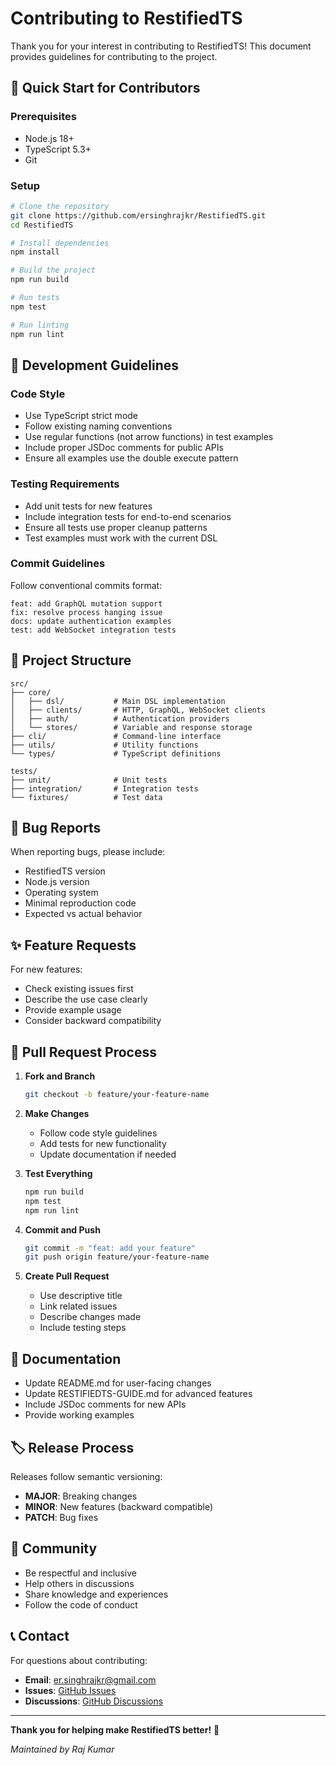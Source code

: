 # Contributing to RestifiedTS

Thank you for your interest in contributing to RestifiedTS! This document provides guidelines for contributing to the project.

## 🚀 Quick Start for Contributors

### Prerequisites
- Node.js 18+
- TypeScript 5.3+
- Git

### Setup
```bash
# Clone the repository
git clone https://github.com/ersinghrajkr/RestifiedTS.git
cd RestifiedTS

# Install dependencies
npm install

# Build the project
npm run build

# Run tests
npm test

# Run linting
npm run lint
```

## 📝 Development Guidelines

### Code Style
- Use TypeScript strict mode
- Follow existing naming conventions
- Use regular functions (not arrow functions) in test examples
- Include proper JSDoc comments for public APIs
- Ensure all examples use the double execute pattern

### Testing Requirements
- Add unit tests for new features
- Include integration tests for end-to-end scenarios
- Ensure all tests use proper cleanup patterns
- Test examples must work with the current DSL

### Commit Guidelines
Follow conventional commits format:
```
feat: add GraphQL mutation support
fix: resolve process hanging issue
docs: update authentication examples
test: add WebSocket integration tests
```

## 🔧 Project Structure

```
src/
├── core/
│   ├── dsl/           # Main DSL implementation
│   ├── clients/       # HTTP, GraphQL, WebSocket clients
│   ├── auth/          # Authentication providers
│   └── stores/        # Variable and response storage
├── cli/               # Command-line interface
├── utils/             # Utility functions
└── types/             # TypeScript definitions

tests/
├── unit/              # Unit tests
├── integration/       # Integration tests
└── fixtures/          # Test data
```

## 🐛 Bug Reports

When reporting bugs, please include:
- RestifiedTS version
- Node.js version
- Operating system
- Minimal reproduction code
- Expected vs actual behavior

## ✨ Feature Requests

For new features:
- Check existing issues first
- Describe the use case clearly
- Provide example usage
- Consider backward compatibility

## 🔀 Pull Request Process

1. **Fork and Branch**
   ```bash
   git checkout -b feature/your-feature-name
   ```

2. **Make Changes**
   - Follow code style guidelines
   - Add tests for new functionality
   - Update documentation if needed

3. **Test Everything**
   ```bash
   npm run build
   npm test
   npm run lint
   ```

4. **Commit and Push**
   ```bash
   git commit -m "feat: add your feature"
   git push origin feature/your-feature-name
   ```

5. **Create Pull Request**
   - Use descriptive title
   - Link related issues
   - Describe changes made
   - Include testing steps

## 📖 Documentation

- Update README.md for user-facing changes
- Update RESTIFIEDTS-GUIDE.md for advanced features
- Include JSDoc comments for new APIs
- Provide working examples

## 🏷️ Release Process

Releases follow semantic versioning:
- **MAJOR**: Breaking changes
- **MINOR**: New features (backward compatible)
- **PATCH**: Bug fixes

## 🤝 Community

- Be respectful and inclusive
- Help others in discussions
- Share knowledge and experiences
- Follow the code of conduct

## 📞 Contact

For questions about contributing:
- **Email**: [er.singhrajkr@gmail.com](mailto:er.singhrajkr@gmail.com)
- **Issues**: [GitHub Issues](https://github.com/ersinghrajkr/RestifiedTS/issues)
- **Discussions**: [GitHub Discussions](https://github.com/ersinghrajkr/RestifiedTS/discussions)

---

**Thank you for helping make RestifiedTS better!** 🚀

*Maintained by Raj Kumar*